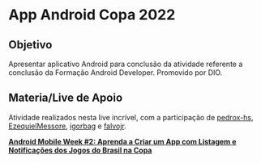 # App Android Copa 2022

## Objetivo
Apresentar aplicativo Android para conclusão da atividade referente a conclusão da Formação Android Developer. Promovido por DIO.

## Materia/Live de Apoio

Atividade realizados nesta live incrível, com a participação de [pedrox-hs](https://github.com/pedrox-hs), [EzequielMessore](https://github.com/EzequielMessore), [igorbag](https://github.com/igorbag) e [falvojr](https://github.com/falvojr). 

**[Android Mobile Week #2: Aprenda a Criar um App com Listagem e Notificações dos Jogos do Brasil na Copa](https://youtu.be/30ZiJmCWliI)**
